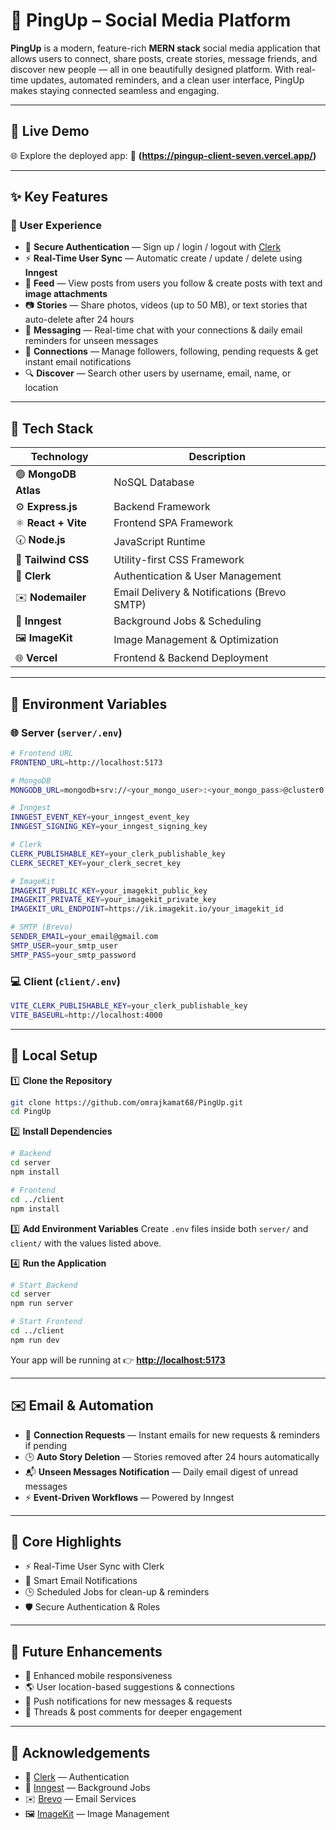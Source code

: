 # 🔗 PingUp – Social Media Platform

**PingUp** is a modern, feature-rich **MERN stack** social media application that allows users to connect, share posts, create stories, message friends, and discover new people — all in one beautifully designed platform. With real-time updates, automated reminders, and a clean user interface, PingUp makes staying connected seamless and engaging.

---

## 🚀 Live Demo

🌐 Explore the deployed app:
🔗 **(https://pingup-client-seven.vercel.app/)**

---

## ✨ Key Features

### 👤 User Experience

* 🔐 **Secure Authentication** — Sign up / login / logout with [Clerk](https://clerk.dev/)
* ⚡ **Real-Time User Sync** — Automatic create / update / delete using **Inngest**
* 📰 **Feed** — View posts from users you follow & create posts with text and **image attachments**
* 📷 **Stories** — Share photos, videos (up to 50 MB), or text stories that auto-delete after 24 hours
* 💬 **Messaging** — Real-time chat with your connections & daily email reminders for unseen messages
* 🤝 **Connections** — Manage followers, following, pending requests & get instant email notifications
* 🔍 **Discover** — Search other users by username, email, name, or location

---

## 🧪 Tech Stack

| Technology           | Description                                 |
| -------------------- | ------------------------------------------- |
| 🟢 **MongoDB Atlas** | NoSQL Database                              |
| ⚙️ **Express.js**    | Backend Framework                           |
| ⚛️ **React + Vite**  | Frontend SPA Framework                      |
| 🕢 **Node.js**       | JavaScript Runtime                          |
| 🎨 **Tailwind CSS**  | Utility-first CSS Framework                 |
| 🧾 **Clerk**         | Authentication & User Management            |
| ✉️ **Nodemailer**    | Email Delivery & Notifications (Brevo SMTP) |
| 🧠 **Inngest**       | Background Jobs & Scheduling                |
| 🖼️ **ImageKit**     | Image Management & Optimization             |
| 🌐 **Vercel**        | Frontend & Backend Deployment                         |

---

## 🔐 Environment Variables

### 🌐 Server (`server/.env`)

```bash
# Frontend URL
FRONTEND_URL=http://localhost:5173

# MongoDB
MONGODB_URL=mongodb+srv://<your_mongo_user>:<your_mongo_pass>@cluster0.usrqouc.mongodb.net

# Inngest
INNGEST_EVENT_KEY=your_inngest_event_key
INNGEST_SIGNING_KEY=your_inngest_signing_key

# Clerk
CLERK_PUBLISHABLE_KEY=your_clerk_publishable_key
CLERK_SECRET_KEY=your_clerk_secret_key

# ImageKit
IMAGEKIT_PUBLIC_KEY=your_imagekit_public_key
IMAGEKIT_PRIVATE_KEY=your_imagekit_private_key
IMAGEKIT_URL_ENDPOINT=https://ik.imagekit.io/your_imagekit_id

# SMTP (Brevo)
SENDER_EMAIL=your_email@gmail.com
SMTP_USER=your_smtp_user
SMTP_PASS=your_smtp_password
```

### 💻 Client (`client/.env`)

```bash
VITE_CLERK_PUBLISHABLE_KEY=your_clerk_publishable_key
VITE_BASEURL=http://localhost:4000
```

---

## 🧾 Local Setup

1️⃣ **Clone the Repository**

```bash
git clone https://github.com/omrajkamat68/PingUp.git
cd PingUp
```

2️⃣ **Install Dependencies**

```bash
# Backend
cd server
npm install

# Frontend
cd ../client
npm install
```

3️⃣ **Add Environment Variables**
Create `.env` files inside both `server/` and `client/` with the values listed above.

4️⃣ **Run the Application**

```bash
# Start Backend
cd server
npm run server

# Start Frontend
cd ../client
npm run dev
```

Your app will be running at 👉 **[http://localhost:5173](http://localhost:5173)**

---

## ✉️ Email & Automation

* 📩 **Connection Requests** — Instant emails for new requests & reminders if pending
* 🕒 **Auto Story Deletion** — Stories removed after 24 hours automatically
* 📬 **Unseen Messages Notification** — Daily email digest of unread messages
* ⚡ **Event-Driven Workflows** — Powered by Inngest

---

## 🧠 Core Highlights

* ⚡ Real-Time User Sync with Clerk
* 📨 Smart Email Notifications
* 🕒 Scheduled Jobs for clean-up & reminders
* 🛡️ Secure Authentication & Roles

---

## 🌟 Future Enhancements

* 📱 Enhanced mobile responsiveness
* 🌎 User location-based suggestions & connections
* 🔔 Push notifications for new messages & requests
* 🧵 Threads & post comments for deeper engagement

---

## 🙏 Acknowledgements

* 🔐 [Clerk](https://clerk.dev/) — Authentication
* 🧠 [Inngest](https://inngest.com/) — Background Jobs
* ✉️ [Brevo](https://www.brevo.com/) — Email Services
* 🖼️ [ImageKit](https://imagekit.io/) — Image Management
